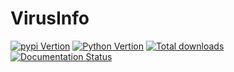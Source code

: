 # VirusInfo
<a href="https://pypi.org/project/VirusInfo/"><img src="https://img.shields.io/pypi/v/VirusInfo.svg" alt="pypi Vertion" /></a>
<a href="https://pypi.org/project/VirusInfo/"><img src="https://img.shields.io/pypi/pyversions/VirusInfo.svg" alt="Python Vertion" /></a>
<a href="https://pepy.tech/project/VirusInfo"><img src="https://static.pepy.tech/badge/VirusInfo" alt="Total downloads" /></a>  
[![Documentation Status](https://readthedocs.org/projects/virusinfo/badge/?version=latest)](https://virusinfo.readthedocs.io/en/latest/?badge=latest)
